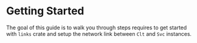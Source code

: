# Getting Started
The goal of this guide is to walk you through steps requires to get started with `links` crate and setup the network link between `Clt` and `Svc` instances.

<!-- ![alt_image](./docs/send_flow_diagram.drawio.svg) -->